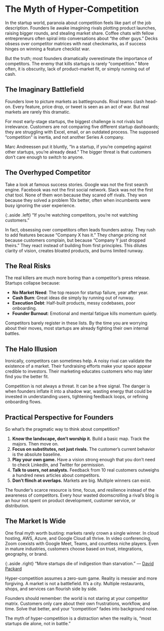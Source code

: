 # The Myth of Hyper-Competition

In the startup world, paranoia about competition feels like part of the job description. Founders lie awake imagining rivals plotting product launches, raising bigger rounds, and stealing market share. Coffee chats with fellow entrepreneurs often spiral into conversations about “the other guys.” Decks obsess over competitor matrices with neat checkmarks, as if success hinges on winning a feature checklist war.  

But the truth; most founders dramatically overestimate the importance of competitors. The enemy that kills startups is rarely “competition.” More often, it is obscurity, lack of product–market fit, or simply running out of cash.

## The Imaginary Battlefield

Founders love to picture markets as battlegrounds. Rival teams clash head-on. Every feature, price drop, or tweet is seen as an act of war. But real markets are rarely this dramatic.  

For most early-stage startups, the biggest challenge is not rivals but irrelevance. Customers are not comparing five different startup dashboards; they are struggling with Excel, email, or an outdated process. The supposed “competition” is inertia, and not another Series A company.

Marc Andreessen put it bluntly, “In a startup, if you’re competing against other startups, you’re already dead.” The bigger threat is that customers don’t care enough to switch to anyone.

## The Overhyped Competitor

Take a look at famous success stories. Google was not the first search engine. Facebook was not the first social network. Slack was not the first chat tool. None of them won because they scared off rivals. They won because they solved a problem 10x better, often when incumbents were busy ignoring the user experience.  

{:.aside .left}
“If you’re watching competitors, you’re not watching customers.”

In fact, obsessing over competitors often leads founders astray. They rush to add features because “Company X has it.” They change pricing not because customers complain, but because “Company Y just dropped theirs.” They react instead of building from first principles. This dilutes clarity of vision, creates bloated products, and burns limited runway.

## The Real Risks

The real killers are much more boring than a competitor’s press release. Startups collapse because: 

- **No Market Need**: The top reason for startup failure, year after year.  
- **Cash Burn**: Great ideas die simply by running out of runway.  
- **Execution Debt**: Half-built products, messy codebases, poor onboarding.  
- **Founder Burnout**: Emotional and mental fatigue kills momentum quietly.  

Competitors barely register in these lists. By the time you are worrying about their moves, most startups are already fighting their own internal battles.

## The Halo Illusion

Ironically, competitors can sometimes help. A noisy rival can validate the existence of a market. Their fundraising efforts make your space appear credible to investors. Their marketing educates customers who may later find you the better fit.  

Competition is not always a threat. It can be a free signal. The danger is when founders inflate it into a shadow war, wasting energy that could be invested in understanding users, tightening feedback loops, or refining onboarding flows.

## Practical Perspective for Founders

So what’s the pragmatic way to think about competition?

1. **Know the landscape, don’t worship it.** Build a basic map. Track the majors. Then move on.  
2. **Focus on substitutes, not just rivals.** The customer’s current behavior is the absolute baseline.  
3. **Play your own game.** Have a vision strong enough that you don’t need to check LinkedIn, and Twitter for permission.  
4. **Talk to users, not analysts.** Feedback from 10 real customers outweighs a hundred news articles about competitors.  
5. **Don’t flinch at overlaps.** Markets are big. Multiple winners can exist.  

The founder’s scarce resource is time, focus, and resilience instead of the awareness of competitors. Every hour wasted doomscrolling a rival’s blog is an hour not spent on product development, customer service, or distribution.

## The Market Is Wide

One final myth worth busting: markets rarely crown a single winner. In cloud hosting, AWS, Azure, and Google Cloud all thrive. In video conferencing, Zoom coexists with Google Meet, Teams, and countless niche players. Even in mature industries, customers choose based on trust, integrations, geography, or brand.  

{:.aside .right}
“More startups die of indigestion than starvation.” — [David Packard](https://en.wikipedia.org/wiki/David_Packard)

Hyper-competition assumes a zero-sum game. Reality is messier and more forgiving. A market is not a battlefield. It’s a city. Multiple restaurants, shops, and services can flourish side by side.

Founders should remember: the world is not staring at your competitor matrix. Customers only care about their own frustrations, workflow, and time. Solve that better, and your “competition” fades into background noise.  

The myth of hyper-competition is a distraction when the reality is, “most startups die alone, not in battle.”